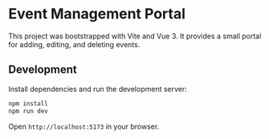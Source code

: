 # Event Management Portal

This project was bootstrapped with Vite and Vue 3. It provides a small portal for adding, editing, and deleting events.

## Development

Install dependencies and run the development server:

```bash
npm install
npm run dev
```

Open `http://localhost:5173` in your browser.
